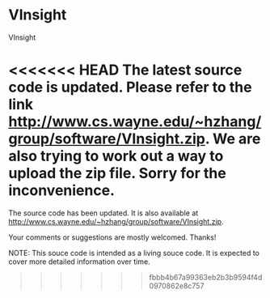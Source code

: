 VInsight
========

VInsight

<<<<<<< HEAD
The latest source code is updated. Please refer to the link http://www.cs.wayne.edu/~hzhang/group/software/VInsight.zip. We are also trying to work out a way to upload the zip file. Sorry for the inconvenience. 
=======


The source code has been updated. It is also available at http://www.cs.wayne.edu/~hzhang/group/software/VInsight.zip. 

Your comments or suggestions are mostly welcomed. Thanks!


NOTE: This souce code is intended as a living souce code. It is expected to cover more detailed information over time.
>>>>>>> fbbb4b67a99363eb2b3b9594f4d0970862e8c757
